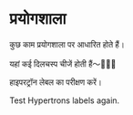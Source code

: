# प्रयोगशाला

कुछ काम प्रयोगशाला पर आधारित होते हैं।

यहां कई दिलचस्प चीजें होती हैं～🎉🎉🎉

हाइपरट्रॉन लेबल का परीक्षण करें।

Test Hypertrons labels again.
